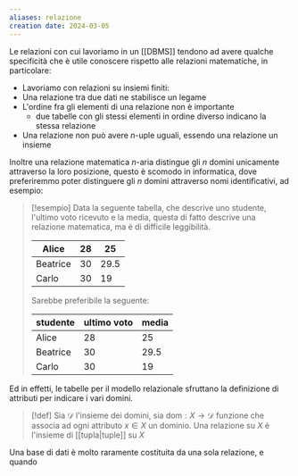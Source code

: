 ```yaml
---
aliases: relazione
creation date: 2024-03-05
---
```


Le relazioni con cui lavoriamo in un [[DBMS]] tendono ad avere qualche specificità che è utile conoscere rispetto alle relazioni matematiche, in particolare:

- Lavoriamo con relazioni su insiemi finiti:
- Una relazione tra due dati ne stabilisce un legame
- L'ordine fra gli elementi di una relazione non è importante
	- due tabelle con gli stessi elementi in ordine diverso indicano la stessa relazione
- Una relazione non può avere $n$-uple uguali, essendo una relazione un insieme


Inoltre una relazione matematica $n$-aria distingue gli $n$ domini unicamente attraverso la loro posizione, questo è scomodo in informatica, dove preferiremmo poter distinguere gli $n$ domini attraverso nomi identificativi, ad esempio:

> [!esempio]
> Data la seguente tabella, che descrive uno studente, l'ultimo voto ricevuto e la media, questa di fatto descrive una relazione matematica, ma è di difficile leggibilità.
> 
> | Alice        | 28  | 25   |
> | ------------ | --- | ---- |
> | Beatrice | 30  | 29.5 |
> | Carlo    | 30  | 19     |
>
>Sarebbe preferibile la seguente:
>
>| studente | ultimo voto | media
>| ------------ | --- | ---- |
> | Alice        | 28  | 25   |
> | Beatrice | 30  | 29.5 |
> | Carlo    | 30  | 19     |

Ed in effetti, le tabelle per il modello relazionale sfruttano la definizione di attributi per indicare i vari domini.

>[!def]
>Sia $\mathcal{D}$ l'insieme dei domini, sia $\text{dom} : X \to \mathcal{D}$ funzione che associa ad ogni attributo $x \in X$ un dominio. Una relazione su $X$ è l'insieme di  [[tupla|tuple]] su $X$

Una base di dati è molto raramente costituita da una sola relazione, e quando